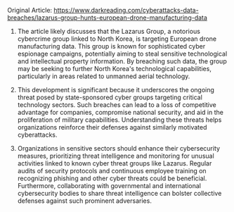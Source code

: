 Original Article: https://www.darkreading.com/cyberattacks-data-breaches/lazarus-group-hunts-european-drone-manufacturing-data

1) The article likely discusses that the Lazarus Group, a notorious cybercrime group linked to North Korea, is targeting European drone manufacturing data. This group is known for sophisticated cyber espionage campaigns, potentially aiming to steal sensitive technological and intellectual property information. By breaching such data, the group may be seeking to further North Korea's technological capabilities, particularly in areas related to unmanned aerial technology.

2) This development is significant because it underscores the ongoing threat posed by state-sponsored cyber groups targeting critical technology sectors. Such breaches can lead to a loss of competitive advantage for companies, compromise national security, and aid in the proliferation of military capabilities. Understanding these threats helps organizations reinforce their defenses against similarly motivated cyberattacks.

3) Organizations in sensitive sectors should enhance their cybersecurity measures, prioritizing threat intelligence and monitoring for unusual activities linked to known cyber threat groups like Lazarus. Regular audits of security protocols and continuous employee training on recognizing phishing and other cyber threats could be beneficial. Furthermore, collaborating with governmental and international cybersecurity bodies to share threat intelligence can bolster collective defenses against such prominent adversaries.